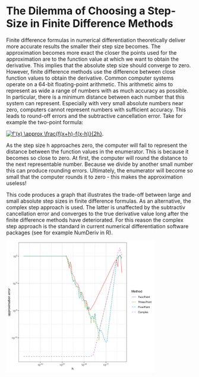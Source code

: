 # The Dilemma of Choosing a Step-Size in Finite Difference Methods

Finite difference formulas in numerical differentiation theoretically deliver more accurate results the smaller their step size becomes. The approximation becomes more exact the closer the points used for the approximation are to the function value at which we want to obtain the derivative. This implies that the absolute step size should converge to zero.
However, finite difference methods use the difference between close function values to obtain the derivative. Common computer systems operate on a 64-bit floating-point arithmetic. This arithmetic aims to represent as wide a range of numbers with as much accuracy as possible. In particular, there is a minimum distance between each number that this system can represent.
Especially with very small absolute numbers near zero, computers cannot represent numbers with sufficient accuracy.
This leads to round-off errors and the subtractive cancellation error.
Take for example the two-point formula:

<a href="https://www.codecogs.com/eqnedit.php?latex=f'(x)&space;\approx&space;\frac{f(x&plus;h)-f(x-h)}{2h}" target="_blank"><img src="https://latex.codecogs.com/gif.latex?f'(x)&space;\approx&space;\frac{f(x&plus;h)-f(x-h)}{2h}" title="f'(x) \approx \frac{f(x+h)-f(x-h)}{2h}" /></a>.

As the step size h approaches zero, the computer will fail to represent the distance between the function values in the enumerator. This is because it becomes so close to zero. At first, the computer will round the distance to the next representable number. Because we divide by another small number this can produce rounding errors. Ultimately, the enumerator will become so small that the computer rounds it to zero - this makes the approximation useless!

This code produces a graph that illustrates the trade-off between large and small absolute step sizes in finite difference formulas. As an alternative, the complex step approach is used. The latter is unaffected by the subtractiv cancellation error and converges to the true derivative value long after the finite difference methods have deteriorated. For this reason the complex step approach is the standard in current numerical differentiation software packages (see for example NumDeriv in R).

<img src="ErrorTradeOff.jpg" width="400">
